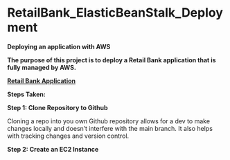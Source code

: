 # RetailBank_ElasticBeanStalk_Deployment

**Deploying an application with AWS**

**The purpose of this project is to deploy a Retail Bank application that is fully managed by AWS.** 

[**Retail Bank Application**](http://retailbank3-env.eba-5jaad6mx.us-east-1.elasticbeanstalk.com/)

**Steps Taken:**

**Step 1: Clone Repository to Github**

Cloning a repo into you own Github repository allows for a dev to make changes locally and doesn’t interfere with the main branch. It also helps with tracking changes and version control.

**Step 2: Create an EC2 Instance** 
